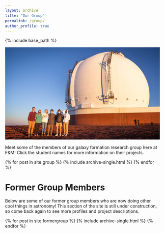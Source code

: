 ```yaml
---
layout: archive
title: "Our Group"
permalink: /group/
author_profile: true
---
```


{% include base_path %}

![Members of our group visit the W. M. Keck Observatory](../images/trainor-group-700.jpg)

Meet some of the members of our galaxy formation research group here at F&M! Click the student names for more information on their projects.

{% for post in site.group %}
  {% include archive-single.html %}
{% endfor %}

# Former Group Members

Below are some of our former group members who are now doing other cool things in astronomy! This section of the site is still under construction, so come back again to see more profiles and project descriptions.


{% for post in site.formergroup %}
  {% include archive-single.html %}
{% endfor %}
